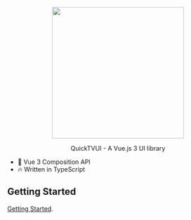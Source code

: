 <p align="center">
  <img width="300px" src="https://avatars.githubusercontent.com/t/9678426">
</p>

<p align="center">QuickTVUI - A Vue.js 3 UI library</p>

- 💪 Vue 3 Composition API
- 🔥 Written in TypeScript

## Getting Started

[Getting Started](https://quicktvui.com/).
